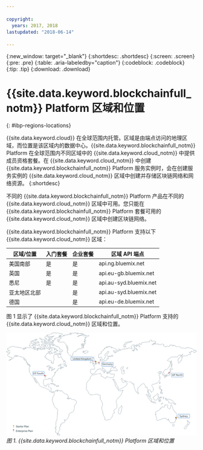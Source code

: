 ```yaml
---

copyright:
  years: 2017, 2018
lastupdated: "2018-06-14"

---
```


{:new_window: target="_blank"}
{:shortdesc: .shortdesc}
{:screen: .screen}
{:pre: .pre}
{:table: .aria-labeledby="caption"}
{:codeblock: .codeblock}
{:tip: .tip}
{:download: .download}


# {{site.data.keyword.blockchainfull_notm}} Platform 区域和位置
{: #ibp-regions-locations}

{{site.data.keyword.cloud}} 在全球范围内托管。区域是由端点访问的地理区域，而位置是该区域内的数据中心。{{site.data.keyword.blockchainfull_notm}} Platform 在全球范围内不同区域中的 {{site.data.keyword.cloud_notm}} 中提供成员资格套餐。在 {{site.data.keyword.cloud_notm}} 中创建 {{site.data.keyword.blockchainfull_notm}} Platform 服务实例时，会在创建服务实例的 {{site.data.keyword.cloud_notm}} 区域中创建并存储区块链网络和网络资源。
{:shortdesc}

不同的 {{site.data.keyword.blockchainfull_notm}} Platform 产品在不同的 {{site.data.keyword.cloud_notm}} 区域中可用。您只能在 {{site.data.keyword.blockchainfull_notm}} Platform 套餐可用的 {{site.data.keyword.cloud_notm}} 区域中创建区块链网络。

{{site.data.keyword.blockchainfull_notm}} Platform 支持以下 {{site.data.keyword.cloud_notm}} 区域：

|区域/位置|入门套餐|企业套餐|区域 API 端点|
|--------|----------|----------|-------------|
|美国南部|是|是|api.ng.bluemix.net|
|英国|是|是|api.eu-gb.bluemix.net|
|悉尼|是|是|api.au-syd.bluemix.net|
|亚太地区北部|  |是|api.au-syd.bluemix.net|
|德国|  |是|api.eu-de.bluemix.net|

图 1 显示了 {{site.data.keyword.blockchainfull_notm}} Platform 支持的 {{site.data.keyword.cloud_notm}} 区域和位置。

![{{site.data.keyword.blockchainfull_notm}} Platform 区域和位置](../images/ibp_regions.png "{{site.data.keyword.blockchainfull_notm}} Platform 区域和位置")  
_图 1. {{site.data.keyword.blockchainfull_notm}} Platform 区域和位置_
